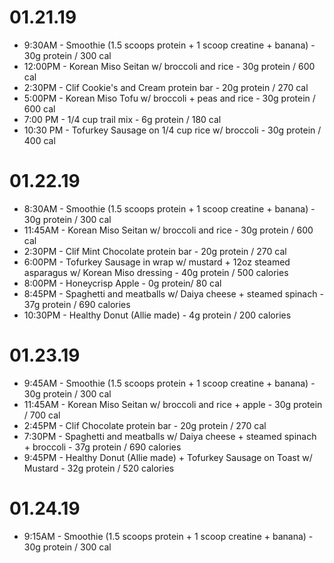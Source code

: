 # 01.21.19
* 9:30AM - Smoothie (1.5 scoops protein + 1 scoop creatine + banana) - 30g protein / 300 cal
* 12:00PM - Korean Miso Seitan w/ broccoli and rice - 30g protein / 600 cal
* 2:30PM - Clif Cookie's and Cream protein bar - 20g protein / 270 cal
* 5:00PM - Korean Miso Tofu w/ broccoli + peas and rice - 30g protein / 600 cal
* 7:00 PM - 1/4 cup trail mix - 6g protein / 180 cal
* 10:30 PM - Tofurkey Sausage on 1/4 cup rice w/ broccoli - 30g protein / 400 cal

# 01.22.19
* 8:30AM - Smoothie (1.5 scoops protein + 1 scoop creatine + banana) - 30g protein / 300 cal
* 11:45AM - Korean Miso Seitan w/ broccoli and rice - 30g protein / 600 cal
* 2:30PM - Clif Mint Chocolate protein bar - 20g protein / 270 cal
* 6:00PM - Tofurkey Sausage in wrap w/ mustard + 12oz steamed asparagus w/ Korean Miso dressing - 40g protein / 500 calories
* 8:00PM - Honeycrisp Apple - 0g protein/ 80 cal
* 8:45PM - Spaghetti and meatballs w/ Daiya cheese + steamed spinach - 37g protein / 690 calories
* 10:30PM - Healthy Donut (Allie made) - 4g protein / 200 calories

# 01.23.19
* 9:45AM - Smoothie (1.5 scoops protein + 1 scoop creatine + banana) - 30g protein / 300 cal
* 11:45AM - Korean Miso Seitan w/ broccoli and rice + apple - 30g protein / 700 cal
* 2:45PM - Clif Chocolate protein bar - 20g protein / 270 cal
* 7:30PM - Spaghetti and meatballs w/ Daiya cheese + steamed spinach + broccoli - 37g protein / 690 calories
* 9:45PM - Healthy Donut (Allie made) + Tofurkey Sausage on Toast w/ Mustard - 32g protein / 520 calories

# 01.24.19
* 9:15AM - Smoothie (1.5 scoops protein + 1 scoop creatine + banana) - 30g protein / 300 cal
